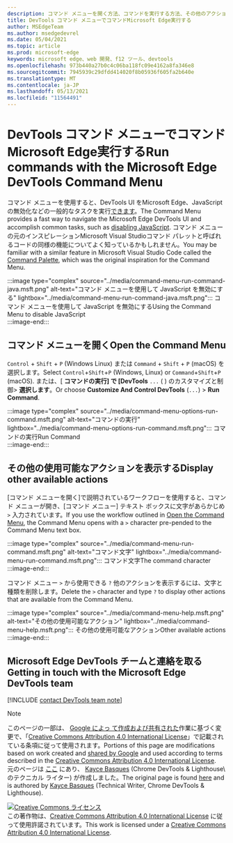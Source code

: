 ```yaml
---
description: コマンド メニューを開く方法、コマンドを実行する方法、その他のアクションを確認する方法などのガイド。
title: DevTools コマンド メニューでコマンドMicrosoft Edge実行する
author: MSEdgeTeam
ms.author: msedgedevrel
ms.date: 05/04/2021
ms.topic: article
ms.prod: microsoft-edge
keywords: microsoft edge、web 開発、f12 ツール、devtools
ms.openlocfilehash: 973b440a27b0c4c06ba118fc09e4162a8fa346e8
ms.sourcegitcommit: 7945939c29dfdd414020f8b05936f605fa2b640e
ms.translationtype: MT
ms.contentlocale: ja-JP
ms.lasthandoff: 05/13/2021
ms.locfileid: "11564491"
---
```

<!-- Copyright Kayce Basques 

   Licensed under the Apache License, Version 2.0 (the "License");
   you may not use this file except in compliance with the License.
   You may obtain a copy of the License at

       https://www.apache.org/licenses/LICENSE-2.0

   Unless required by applicable law or agreed to in writing, software
   distributed under the License is distributed on an "AS IS" BASIS,
   WITHOUT WARRANTIES OR CONDITIONS OF ANY KIND, either express or implied.
   See the License for the specific language governing permissions and
   limitations under the License.  -->  
# <a name="run-commands-with-the-microsoft-edge-devtools-command-menu"></a><span data-ttu-id="d9a8b-104">DevTools コマンド メニューでコマンドMicrosoft Edge実行する</span><span class="sxs-lookup"><span data-stu-id="d9a8b-104">Run commands with the Microsoft Edge DevTools Command Menu</span></span>  

<span data-ttu-id="d9a8b-105">コマンド メニューを使用すると、DevTools UI をMicrosoft Edge、JavaScript の無効化などの一般的なタスクを実行[できます][JavascriptDisable]。</span><span class="sxs-lookup"><span data-stu-id="d9a8b-105">The Command Menu provides a fast way to navigate the Microsoft Edge DevTools UI and accomplish common tasks, such as [disabling JavaScript][JavascriptDisable].</span></span>  <span data-ttu-id="d9a8b-106">コマンド メニューの元のインスピレーションMicrosoft Visual Studioコマンド パレットと呼ばれるコードの[][VisualStudioCodeUICommandPalette]同様の機能についてよく知っているかもしれません。</span><span class="sxs-lookup"><span data-stu-id="d9a8b-106">You may be familiar with a similar feature in Microsoft Visual Studio Code called the [Command Palette][VisualStudioCodeUICommandPalette], which was the original inspiration for the Command Menu.</span></span>  

:::image type="complex" source="../media/command-menu-run-command-java.msft.png" alt-text="コマンド メニューを使用して JavaScript を無効にする" lightbox="../media/command-menu-run-command-java.msft.png":::
   <span data-ttu-id="d9a8b-108">コマンド メニューを使用して JavaScript を無効にする</span><span class="sxs-lookup"><span data-stu-id="d9a8b-108">Using the Command Menu to disable JavaScript</span></span>  
:::image-end:::  

## <a name="open-the-command-menu"></a><span data-ttu-id="d9a8b-109">コマンド メニューを開く</span><span class="sxs-lookup"><span data-stu-id="d9a8b-109">Open the Command Menu</span></span>  

<span data-ttu-id="d9a8b-110">`Control` + `Shift` + `P` \(Windows Linux\) または `Command` + `Shift` + `P` \(macOS\) を選択します。</span><span class="sxs-lookup"><span data-stu-id="d9a8b-110">Select `Control`+`Shift`+`P` \(Windows, Linux\) or `Command`+`Shift`+`P` \(macOS\).</span></span> <span data-ttu-id="d9a8b-111">または、[ **コマンドの実行] で [DevTools** `...` \( \) のカスタマイズと制御> **選択します**。</span><span class="sxs-lookup"><span data-stu-id="d9a8b-111">Or choose **Customize And Control DevTools** \(`...`\) > **Run Command**.</span></span>  

:::image type="complex" source="../media/command-menu-options-run-command.msft.png" alt-text="コマンドの実行" lightbox="../media/command-menu-options-run-command.msft.png":::
   <span data-ttu-id="d9a8b-113">コマンドの実行</span><span class="sxs-lookup"><span data-stu-id="d9a8b-113">Run Command</span></span>  
:::image-end:::  

## <a name="display-other-available-actions"></a><span data-ttu-id="d9a8b-114">その他の使用可能なアクションを表示する</span><span class="sxs-lookup"><span data-stu-id="d9a8b-114">Display other available actions</span></span>  

<span data-ttu-id="d9a8b-115">[コマンド メニューを開く][](#open-the-command-menu)で説明されているワークフローを使用すると、コマンド メニューが開き、[コマンド メニュー] テキスト ボックスに文字があらかじめ `>` 入力されています。</span><span class="sxs-lookup"><span data-stu-id="d9a8b-115">If you use the workflow outlined in [Open the Command Menu](#open-the-command-menu), the Command Menu opens with a `>` character pre-pended to the Command Menu text box.</span></span>  

:::image type="complex" source="../media/command-menu-run-command.msft.png" alt-text="コマンド文字" lightbox="../media/command-menu-run-command.msft.png":::
   <span data-ttu-id="d9a8b-117">コマンド文字</span><span class="sxs-lookup"><span data-stu-id="d9a8b-117">The command character</span></span>  
:::image-end:::  

<span data-ttu-id="d9a8b-118">コマンド メニュー `>` から使用できる `?` 他のアクションを表示するには、文字と種類を削除します。</span><span class="sxs-lookup"><span data-stu-id="d9a8b-118">Delete the `>` character and type `?` to display other actions that are available from the Command Menu.</span></span>  

:::image type="complex" source="../media/command-menu-help.msft.png" alt-text="その他の使用可能なアクション" lightbox="../media/command-menu-help.msft.png":::
   <span data-ttu-id="d9a8b-120">その他の使用可能なアクション</span><span class="sxs-lookup"><span data-stu-id="d9a8b-120">Other available actions</span></span>  
:::image-end:::  

## <a name="getting-in-touch-with-the-microsoft-edge-devtools-team"></a><span data-ttu-id="d9a8b-121">Microsoft Edge DevTools チームと連絡を取る</span><span class="sxs-lookup"><span data-stu-id="d9a8b-121">Getting in touch with the Microsoft Edge DevTools team</span></span>  

[!INCLUDE [contact DevTools team note](../includes/contact-devtools-team-note.md)]  

<!-- links -->  

[JavascriptDisable]: ../javascript/disable.md "DevTools ファイルを使用Microsoft Edge JavaScript を無効|Microsoft Docs"  

[VisualStudioCodeUICommandPalette]: https://code.visualstudio.com/docs/getstarted/userinterface#_command-palette "コマンド パレット - Visual Studio Code UI"  

> [!NOTE]
> <span data-ttu-id="d9a8b-124">このページの一部は、 [Google によっ て作成および共有された][GoogleSitePolicies]作業に基づく変更で、「[Creative Commons Attribution 4.0 International License][CCA4IL]」で記載されている条項に従って使用されます。</span><span class="sxs-lookup"><span data-stu-id="d9a8b-124">Portions of this page are modifications based on work created and [shared by Google][GoogleSitePolicies] and used according to terms described in the [Creative Commons Attribution 4.0 International License][CCA4IL].</span></span>  
> <span data-ttu-id="d9a8b-125">元のページは [ここ](https://developers.google.com/web/tools/chrome-devtools/command-menu/index) にあり、 [Kayce Basques][KayceBasques] \(Chrome DevTools \& Lighthouse\ のテクニカル ライター) が作成しました。</span><span class="sxs-lookup"><span data-stu-id="d9a8b-125">The original page is found [here](https://developers.google.com/web/tools/chrome-devtools/command-menu/index) and is authored by [Kayce Basques][KayceBasques] \(Technical Writer, Chrome DevTools \& Lighthouse\).</span></span>  

[![Creative Commons ライセンス][CCby4Image]][CCA4IL]  
<span data-ttu-id="d9a8b-127">この著作物は、[Creative Commons Attribution 4.0 International License][CCA4IL] に従って使用許諾されています。</span><span class="sxs-lookup"><span data-stu-id="d9a8b-127">This work is licensed under a [Creative Commons Attribution 4.0 International License][CCA4IL].</span></span>  

[CCA4IL]: https://creativecommons.org/licenses/by/4.0  
[CCby4Image]: https://i.creativecommons.org/l/by/4.0/88x31.png  
[GoogleSitePolicies]: https://developers.google.com/terms/site-policies  
[KayceBasques]: https://developers.google.com/web/resources/contributors#kayce-basques  

